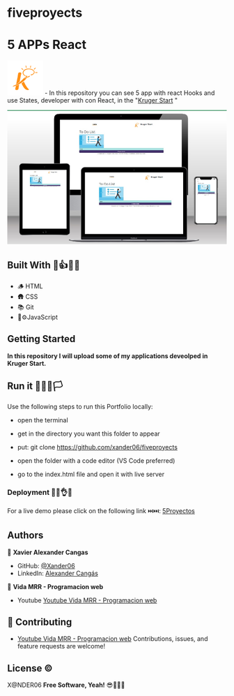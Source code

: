 # fiveproyects
# 5 APPs React

<img src='./public/img/logo.png'>  - In this repository you can  see 5  app  with  react Hooks  and  use States, developer with con React, in the "[Kruger Start](https://www.youtube.com/@KrugerCorp)   "

<img src='./public/img/screen.jpg'>

## Built With 👣👍🧑‍🏫

- 🪵   HTML  
- 🛖   CSS
- 📚   Git
- 🚙⚙️JavaScript

## Getting Started

**In this repository I will upload some of my applications deveolped in Kruger Start.**

## Run it 🏃‍♂️🏁🏳️

Use the following steps to run this Portfolio locally:

- open the terminal

- get in the directory you want this folder to appear

- put: git clone https://github.com/xander06/fiveproyects

- open the folder with a code editor (VS Code preferred)

- go to the index.html file and open it with live server


### Deployment 🫣😊👌😁

For a live demo please click on the following link ⏭️⏭️:
[5Proyectos](https://fiveproyects.netlify.app/)


## Authors

👤 **Xavier Alexander Cangas**

- GitHub: [@Xander06](https://github.com/xander06)
- LinkedIn: [Alexander Cangás](https://www.linkedin.com/in/alexander-c-00a2967b/)

👤 **Vida MRR - Programacion web**

- Youtube [Youtube Vida MRR - Programacion web](https://www.youtube.com/@vidamrr)

## 🤝 Contributing
- [Youtube Vida MRR - Programacion web](https://www.youtube.com/@vidamrr)
Contributions, issues, and feature requests are welcome!

## License ©️

X@NDER06
**Free Software, Yeah!**
😎🧑‍💻🆓 